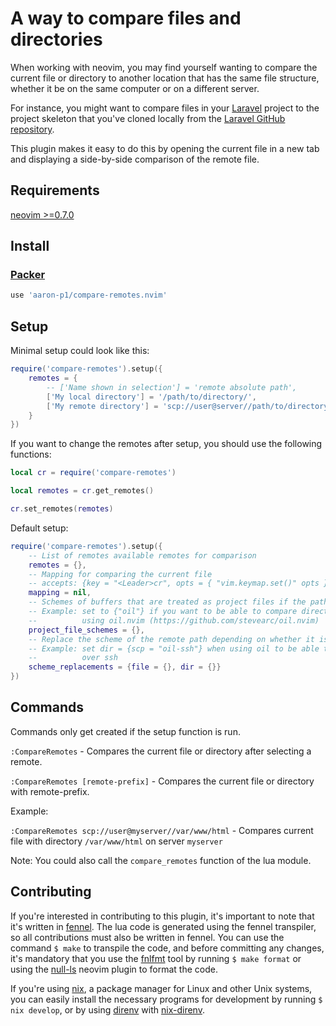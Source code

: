 # A way to compare files and directories

When working with neovim, you may find yourself wanting to compare the current file or directory to
another location that has the same file structure, whether it be on the same computer or on a
different server.

For instance, you might want to compare files in your [Laravel](https://laravel.com/) project to the
project skeleton that you've cloned locally from the
[Laravel GitHub repository](https://github.com/laravel/laravel).

This plugin makes it easy to do this by opening the current file in a new tab and displaying a
side-by-side comparison of the remote file.

## Requirements

[neovim >=0.7.0](https://github.com/neovim/neovim/wiki/Installing-Neovim)

## Install

### [Packer](https://github.com/wbthomason/packer.nvim)

```lua
use 'aaron-p1/compare-remotes.nvim'
```

## Setup

Minimal setup could look like this:

```lua
require('compare-remotes').setup({
    remotes = {
        -- ['Name shown in selection'] = 'remote absolute path',
        ['My local directory'] = '/path/to/directory/',
        ['My remote directory'] = 'scp://user@server//path/to/directory'
    }
})
```

If you want to change the remotes after setup, you should use the following functions:

```lua
local cr = require('compare-remotes')

local remotes = cr.get_remotes()

cr.set_remotes(remotes)
```

Default setup:

```lua
require('compare-remotes').setup({
    -- List of remotes available remotes for comparison
    remotes = {},
    -- Mapping for comparing the current file
    -- accepts: {key = "<Leader>cr", opts = { "vim.keymap.set()" opts }}
    mapping = nil,
    -- Schemes of buffers that are treated as project files if the path exists
    -- Example: set to {"oil"} if you want to be able to compare directories that are opened
    --          using oil.nvim (https://github.com/stevearc/oil.nvim)
    project_file_schemes = {},
    -- Replace the scheme of the remote path depending on whether it is a file or dir
    -- Example: set dir = {scp = "oil-ssh"} when using oil to be able to compare directories
    --          over ssh
    scheme_replacements = {file = {}, dir = {}}
})
```

## Commands

Commands only get created if the setup function is run.

`:CompareRemotes` - Compares the current file or directory after selecting a remote.

`:CompareRemotes [remote-prefix]` - Compares the current file or directory with remote-prefix.

Example:

`:CompareRemotes scp://user@myserver//var/www/html` - Compares current file with directory
`/var/www/html` on server `myserver`

Note: You could also call the `compare_remotes` function of the lua module.

## Contributing

If you're interested in contributing to this plugin, it's important to note that it's written in
[fennel](https://fennel-lang.org/). The lua code is generated using the fennel transpiler, so all
contributions must also be written in fennel. You can use the command `$ make` to transpile the
code, and before committing any changes, it's mandatory that you use the
[fnlfmt](https://git.sr.ht/~technomancy/fnlfmt) tool by running `$ make format` or using the
[null-ls](https://github.com/jose-elias-alvarez/null-ls.nvim) neovim plugin to format the code.

If you're using [nix](https://github.com/NixOS/nix), a package manager for Linux and other Unix
systems, you can easily install the necessary programs for development by running
`$ nix develop`, or by using [direnv](https://github.com/direnv/direnv) with
[nix-direnv](https://github.com/nix-community/nix-direnv).
